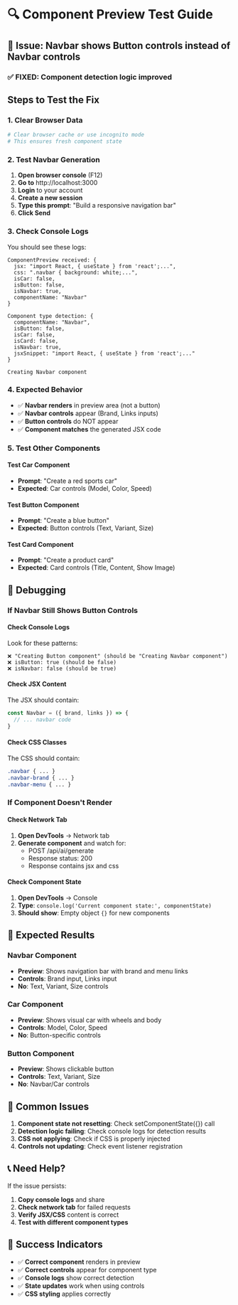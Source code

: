 # 🔍 Component Preview Test Guide

## 🐛 **Issue**: Navbar shows Button controls instead of Navbar controls

### **✅ FIXED**: Component detection logic improved

## **Steps to Test the Fix**

### **1. Clear Browser Data**
```bash
# Clear browser cache or use incognito mode
# This ensures fresh component state
```

### **2. Test Navbar Generation**
1. **Open browser console** (F12)
2. **Go to** http://localhost:3000
3. **Login** to your account
4. **Create a new session**
5. **Type this prompt**: "Build a responsive navigation bar"
6. **Click Send**

### **3. Check Console Logs**
You should see these logs:
```
ComponentPreview received: {
  jsx: "import React, { useState } from 'react';...",
  css: ".navbar { background: white;...",
  isCar: false,
  isButton: false,
  isNavbar: true,
  componentName: "Navbar"
}

Component type detection: {
  componentName: "Navbar",
  isButton: false,
  isCar: false,
  isCard: false,
  isNavbar: true,
  jsxSnippet: "import React, { useState } from 'react';..."
}

Creating Navbar component
```

### **4. Expected Behavior**
- ✅ **Navbar renders** in preview area (not a button)
- ✅ **Navbar controls** appear (Brand, Links inputs)
- ✅ **Button controls** do NOT appear
- ✅ **Component matches** the generated JSX code

### **5. Test Other Components**

#### **Test Car Component**
- **Prompt**: "Create a red sports car"
- **Expected**: Car controls (Model, Color, Speed)

#### **Test Button Component**
- **Prompt**: "Create a blue button"
- **Expected**: Button controls (Text, Variant, Size)

#### **Test Card Component**
- **Prompt**: "Create a product card"
- **Expected**: Card controls (Title, Content, Show Image)

## **🔧 Debugging**

### **If Navbar Still Shows Button Controls**

#### **Check Console Logs**
Look for these patterns:
```
❌ "Creating Button component" (should be "Creating Navbar component")
❌ isButton: true (should be false)
❌ isNavbar: false (should be true)
```

#### **Check JSX Content**
The JSX should contain:
```jsx
const Navbar = ({ brand, links }) => {
  // ... navbar code
}
```

#### **Check CSS Classes**
The CSS should contain:
```css
.navbar { ... }
.navbar-brand { ... }
.navbar-menu { ... }
```

### **If Component Doesn't Render**

#### **Check Network Tab**
1. **Open DevTools** → Network tab
2. **Generate component** and watch for:
   - POST /api/ai/generate
   - Response status: 200
   - Response contains jsx and css

#### **Check Component State**
1. **Open DevTools** → Console
2. **Type**: `console.log('Current component state:', componentState)`
3. **Should show**: Empty object `{}` for new components

## **🎯 Expected Results**

### **Navbar Component**
- **Preview**: Shows navigation bar with brand and menu links
- **Controls**: Brand input, Links input
- **No**: Text, Variant, Size controls

### **Car Component**
- **Preview**: Shows visual car with wheels and body
- **Controls**: Model, Color, Speed
- **No**: Button-specific controls

### **Button Component**
- **Preview**: Shows clickable button
- **Controls**: Text, Variant, Size
- **No**: Navbar/Car controls

## **🚨 Common Issues**

1. **Component state not resetting**: Check setComponentState({}) call
2. **Detection logic failing**: Check console logs for detection results
3. **CSS not applying**: Check if CSS is properly injected
4. **Controls not updating**: Check event listener registration

## **📞 Need Help?**

If the issue persists:
1. **Copy console logs** and share
2. **Check network tab** for failed requests
3. **Verify JSX/CSS** content is correct
4. **Test with different component types**

## **🎉 Success Indicators**

- ✅ **Correct component** renders in preview
- ✅ **Correct controls** appear for component type
- ✅ **Console logs** show correct detection
- ✅ **State updates** work when using controls
- ✅ **CSS styling** applies correctly 